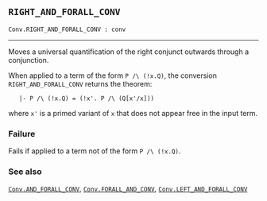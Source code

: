## `RIGHT_AND_FORALL_CONV`

``` hol4
Conv.RIGHT_AND_FORALL_CONV : conv
```

------------------------------------------------------------------------

Moves a universal quantification of the right conjunct outwards through
a conjunction.

When applied to a term of the form `P /\ (!x.Q)`, the conversion
`RIGHT_AND_FORALL_CONV` returns the theorem:

``` hol4
   |- P /\ (!x.Q) = (!x'. P /\ (Q[x'/x]))
```

where `x'` is a primed variant of `x` that does not appear free in the
input term.

### Failure

Fails if applied to a term not of the form `P /\ (!x.Q)`.

### See also

[`Conv.AND_FORALL_CONV`](#Conv.AND_FORALL_CONV),
[`Conv.FORALL_AND_CONV`](#Conv.FORALL_AND_CONV),
[`Conv.LEFT_AND_FORALL_CONV`](#Conv.LEFT_AND_FORALL_CONV)
